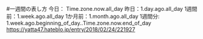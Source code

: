#一週間の表し方
今日： Time.zone.now.all_day
昨日：1.day.ago.all_day
1週間前：1.week.ago.all_day
1か月前：1.month.ago.all_day
1週間分: 1.week.ago.beginning_of_day..Time.zone.now.end_of_day
https://yatta47.hateblo.jp/entry/2018/02/24/221927
